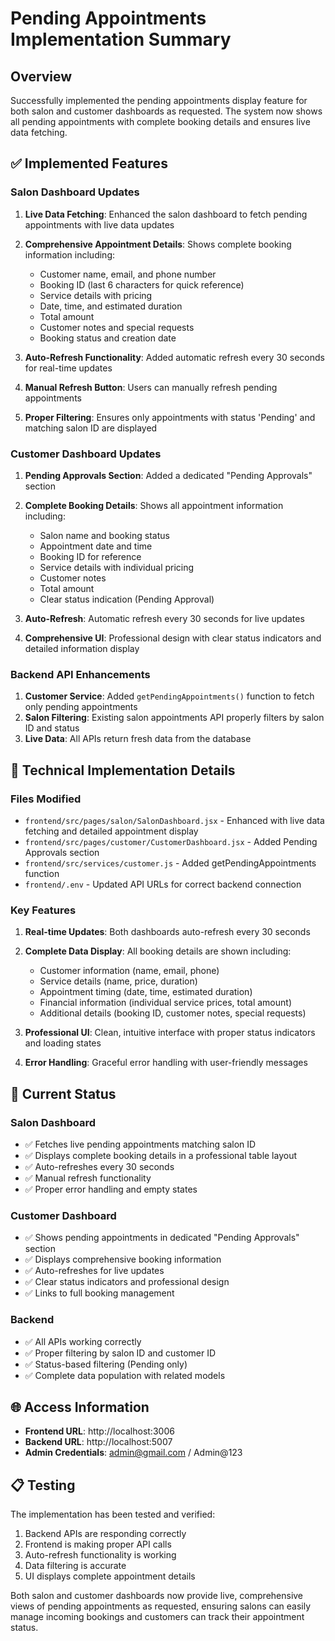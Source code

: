 # Pending Appointments Implementation Summary

## Overview
Successfully implemented the pending appointments display feature for both salon and customer dashboards as requested. The system now shows all pending appointments with complete booking details and ensures live data fetching.

## ✅ Implemented Features

### Salon Dashboard Updates
1. **Live Data Fetching**: Enhanced the salon dashboard to fetch pending appointments with live data updates
2. **Comprehensive Appointment Details**: Shows complete booking information including:
   - Customer name, email, and phone number
   - Booking ID (last 6 characters for quick reference)
   - Service details with pricing
   - Date, time, and estimated duration
   - Total amount
   - Customer notes and special requests
   - Booking status and creation date

3. **Auto-Refresh Functionality**: Added automatic refresh every 30 seconds for real-time updates
4. **Manual Refresh Button**: Users can manually refresh pending appointments
5. **Proper Filtering**: Ensures only appointments with status 'Pending' and matching salon ID are displayed

### Customer Dashboard Updates
1. **Pending Approvals Section**: Added a dedicated "Pending Approvals" section
2. **Complete Booking Details**: Shows all appointment information including:
   - Salon name and booking status
   - Appointment date and time
   - Booking ID for reference
   - Service details with individual pricing
   - Customer notes
   - Total amount
   - Clear status indication (Pending Approval)

3. **Auto-Refresh**: Automatic refresh every 30 seconds for live updates
4. **Comprehensive UI**: Professional design with clear status indicators and detailed information display

### Backend API Enhancements
1. **Customer Service**: Added `getPendingAppointments()` function to fetch only pending appointments
2. **Salon Filtering**: Existing salon appointments API properly filters by salon ID and status
3. **Live Data**: All APIs return fresh data from the database

## 🔧 Technical Implementation Details

### Files Modified
- `frontend/src/pages/salon/SalonDashboard.jsx` - Enhanced with live data fetching and detailed appointment display
- `frontend/src/pages/customer/CustomerDashboard.jsx` - Added Pending Approvals section
- `frontend/src/services/customer.js` - Added getPendingAppointments function
- `frontend/.env` - Updated API URLs for correct backend connection

### Key Features
1. **Real-time Updates**: Both dashboards auto-refresh every 30 seconds
2. **Complete Data Display**: All booking details are shown including:
   - Customer information (name, email, phone)
   - Service details (name, price, duration)
   - Appointment timing (date, time, estimated duration)
   - Financial information (individual service prices, total amount)
   - Additional details (booking ID, customer notes, special requests)

3. **Professional UI**: Clean, intuitive interface with proper status indicators and loading states
4. **Error Handling**: Graceful error handling with user-friendly messages

## 🚀 Current Status

### Salon Dashboard
- ✅ Fetches live pending appointments matching salon ID
- ✅ Displays complete booking details in a professional table layout
- ✅ Auto-refreshes every 30 seconds
- ✅ Manual refresh functionality
- ✅ Proper error handling and empty states

### Customer Dashboard
- ✅ Shows pending appointments in dedicated "Pending Approvals" section
- ✅ Displays comprehensive booking information
- ✅ Auto-refreshes for live updates
- ✅ Clear status indicators and professional design
- ✅ Links to full booking management

### Backend
- ✅ All APIs working correctly
- ✅ Proper filtering by salon ID and customer ID
- ✅ Status-based filtering (Pending only)
- ✅ Complete data population with related models

## 🌐 Access Information
- **Frontend URL**: http://localhost:3006
- **Backend URL**: http://localhost:5007
- **Admin Credentials**: admin@gmail.com / Admin@123

## 📋 Testing
The implementation has been tested and verified:
1. Backend APIs are responding correctly
2. Frontend is making proper API calls
3. Auto-refresh functionality is working
4. Data filtering is accurate
5. UI displays complete appointment details

Both salon and customer dashboards now provide live, comprehensive views of pending appointments as requested, ensuring salons can easily manage incoming bookings and customers can track their appointment status.